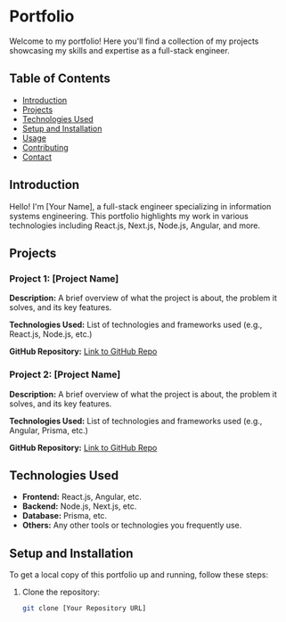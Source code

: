 # Portfolio

Welcome to my portfolio! Here you'll find a collection of my projects showcasing my skills and expertise as a full-stack engineer.

## Table of Contents

- [Introduction](#introduction)
- [Projects](#projects)
- [Technologies Used](#technologies-used)
- [Setup and Installation](#setup-and-installation)
- [Usage](#usage)
- [Contributing](#contributing)
- [Contact](#contact)

## Introduction

Hello! I'm [Your Name], a full-stack engineer specializing in information systems engineering. This portfolio highlights my work in various technologies including React.js, Next.js, Node.js, Angular, and more.

## Projects

### Project 1: [Project Name]

**Description:** A brief overview of what the project is about, the problem it solves, and its key features.

**Technologies Used:** List of technologies and frameworks used (e.g., React.js, Node.js, etc.)

**GitHub Repository:** [Link to GitHub Repo](#)

### Project 2: [Project Name]

**Description:** A brief overview of what the project is about, the problem it solves, and its key features.

**Technologies Used:** List of technologies and frameworks used (e.g., Angular, Prisma, etc.)

**GitHub Repository:** [Link to GitHub Repo](#)

## Technologies Used

- **Frontend:** React.js, Angular, etc.
- **Backend:** Node.js, Next.js, etc.
- **Database:** Prisma, etc.
- **Others:** Any other tools or technologies you frequently use.

## Setup and Installation

To get a local copy of this portfolio up and running, follow these steps:

1. Clone the repository:
   ```bash
   git clone [Your Repository URL]
